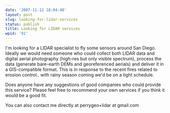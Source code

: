 ```yaml
---
date: '2007-11-12 18:04:40'
layout: post
slug: looking-for-lidar-services
status: publish
title: Looking for LIDAR services
wpid: '91'
---
```


I'm looking for a LIDAR specialist to fly some sensors around San Diego. Ideally we would need someone who could collect both LIDAR data and digital aerial photography (high-res but only visible spectrum), process the data (generate bare-earth DEMs and georeferenced aerials) and deliver it in a GIS-compatible format.   This is in response to the recent fires related to erosion control.. with rainy season coming we'd be on a tight schedule.

Does anyone have any suggestions of good companies who could provide this service? Please feel free to recommend your own services if you think it would be a good fit.

You can also contact me directly at perrygeo+lidar at gmail.com


